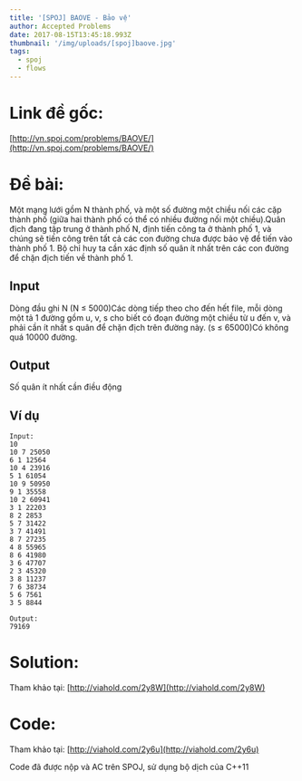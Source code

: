 ```yaml
---
title: '[SPOJ] BAOVE - Bảo vệ'
author: Accepted Problems
date: 2017-08-15T13:45:18.993Z
thumbnail: '/img/uploads/[spoj]baove.jpg'
tags:
  - spoj
  - flows
---
```

# Link đề gốc:

[http://vn.spoj.com/problems/BAOVE/](http://vn.spoj.com/problems/BAOVE/)

# Đề bài:

Một mạng lưới gồm N thành phố, và một số đường một chiều nối các cặp thành phố \(giữa hai thành phố có thể có nhiều đường nối một chiều\).Quân địch đang tập trung ở thành phố N, định tiến công ta ở thành phố 1, và chúng sẽ tiến công trên tất cả các con đường chưa được bảo vệ để tiến vào thành phố 1. Bộ chỉ huy ta cần xác định số quân ít nhất trên các con đường để chặn địch tiến về thành phố 1.

## Input

Dòng đầu ghi N \(N ≤ 5000\)Các dòng tiếp theo cho đến hết file, mỗi dòng một tả 1 đường gồm u, v, s cho biết có đoạn đường một chiều từ u đến v, và phải cần ít nhất s quân để chặn địch trên đường này. \(s ≤ 65000\)Có không quá 10000 đường.

## Output

Số quân ít nhất cần điều động

## Ví dụ

```
Input:
10
10 7 25050
6 1 12564
10 4 23916
5 1 61054
10 9 50950
9 1 35558
10 2 60941
3 1 22203
8 2 2853
5 7 31422
3 7 41491
8 7 27235
4 8 55965
8 6 41980
3 6 47707
2 3 45320
3 8 11237
7 6 38734
5 6 7561
3 5 8844
```


```
Output:
79169
```

# Solution:

Tham khảo tại: [http://viahold.com/2y8W](http://viahold.com/2y8W)

# Code:

Tham khảo tại: [http://viahold.com/2y6u](http://viahold.com/2y6u)



Code đã được nộp và AC trên SPOJ, sử dụng bộ dịch của C++11



